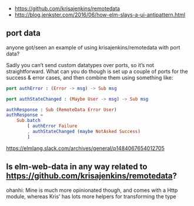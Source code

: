 - https://github.com/krisajenkins/remotedata
- http://blog.jenkster.com/2016/06/how-elm-slays-a-ui-antipattern.html

## port data

anyone got/seen an example of using krisajenkins/remotedata with port data?

Sadly you can’t send custom datatypes over ports, so it’s not straightforward. What can you do though is set up a couple of ports for the success & error cases, and then combine them using something like:

```elm
port authError : (Error -> msg) -> Sub msg

port authStateChanged : (Maybe User -> msg) -> Sub msg

authResponse : Sub (RemoteData Error User)
authResponse =
    Sub.batch
        [ authError Failure
        , authStateChanged (maybe NotAsked Success)
        ]
```

https://elmlang.slack.com/archives/general/p1484067654012705


## Is elm-web-data in any way related to https://github.com/krisajenkins/remotedata?

ohanhi: Mine is much more opinionated though, and comes with a Http module, whereas Kris' has lots more helpers for transforming the type
